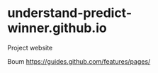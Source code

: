 # understand-predict-winner.github.io
Project website

Boum
https://guides.github.com/features/pages/
